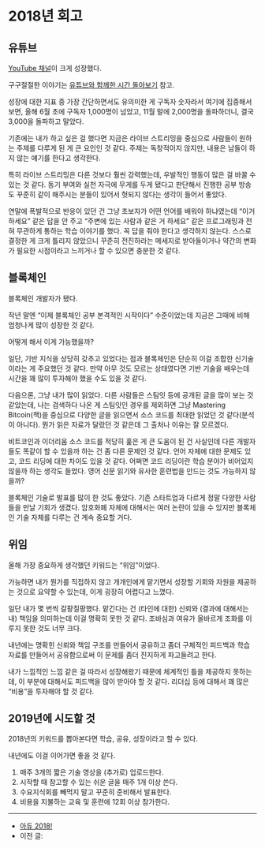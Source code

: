 # 2018년 회고

## 유튜브

[YouTube 채널](https://youtube.com/ahastudio)이 크게 성장했다.

구구절절한 이야기는 [유튜브와 함께한 시간 돌아보기](http://j.mp/2SuWg9F) 참고.

성장에 대한 지표 중 가장 간단하면서도 유의미한 게 구독자 숫자라서
여기에 집중해서 보면,
올해 6월 초에 구독자 1,000명이 넘었고,
11월 말에 2,000명을 돌파하더니,
결국 3,000을 돌파하고 말았다.

기존에는 내가 하고 싶은 걸 했다면 지금은 라이브 스트리밍을 중심으로
사람들이 원하는 주제를 다루게 된 게 큰 요인인 것 같다.
주제는 독창적이지 않지만, 내용은 남들이 하지 않는 얘기를 한다고 생각한다.

특히 라이브 스트리밍은 다른 것보다 훨씬 강력했는데,
우발적인 행동이 많은 걸 바꿀 수 있는 것 같다.
동기 부여와 실천 자극에 무게를 두게 됐다고 판단해서 진행한 공부 방송도
꾸준히 같이 해주시는 분들이 있어서 헛되지 않다는 생각이 들어서 좋았다.

연말에 폭발적으로 반응이 있던 건 그냥 초보자가 어떤 언어를 배워야 하냐였는데
“이거 하세요” 같은 답을 안 주고 “주변에 있는 사람과 같은 거 하세요” 같은
프로그래밍과 전혀 무관하게 통하는 학습 이야기를 했다.
꼭 답을 줘야 한다고 생각하지 않는다.
스스로 결정한 게 크게 틀리지 않았으니 꾸준히 전진하라는 메세지로 받아들이거나
약간의 변화가 필요한 시점이라고 느끼거나 할 수 있으면 충분한 것 같다.

## 블록체인

블록체인 개발자가 됐다.

작년 말엔 “이제 블록체인 공부 본격적인 시작이다” 수준이었는데
지금은 그때에 비해 엄청나게 많이 성장한 것 같다.

어떻게 해서 이게 가능했을까?

일단, 기반 지식을 상당히 갖추고 있었다는 점과
블록체인은 단순히 이걸 조합한 신기술이라는 게 주요했던 것 같다.
만약 아무 것도 모르는 상태였다면 기반 기술을 배우는데
시간을 꽤 많이 투자해야 했을 수도 있을 것 같다.

다음으론, 그냥 내가 많이 읽었다.
다른 사람들은 스팀잇 등에 공개된 글을 많이 보는 것 같았는데,
나는 검색하다 나온 게 스팀잇인 경우를 제외하면
그냥 Mastering Bitcoin(책)을 중심으로 다양한 글을 읽으면서
소스 코드를 최대한 읽었던 것 같다(분석이 아니다).
뭔가 읽은 자료가 달랐던 것 같은데 그 출처나 이유는 잘 모르겠다.

비트코인과 이더리움 소스 코드를 적당히 훑은 게 큰 도움이 된 건 사실인데
다른 개발자들도 똑같이 할 수 있을까 하는 건 좀 다른 문제인 것 같다.
언어 자체에 대한 문제도 있고, 코드 리딩에 대한 차이도 있을 것 같다.
어쩌면 코드 리딩이란 학습 분야가 비어있지 않을까 하는 생각도 들었다.
영어 신문 읽기와 유사한 훈련법을 만드는 것도 가능하지 않을까?

블록체인 기술로 발표를 많이 한 것도 좋았다.
기존 스타트업과 다르게 정말 다양한 사람들을 만날 기회가 생겼다.
암호화폐 자체에 대해서는 여러 논란이 있을 수 있지만
블록체인 기술 자체를 다루는 건 계속 중요할 거다.

## 위임

올해 가장 중요하게 생각했던 키워드는 “위임”이었다.

가능하면 내가 뭔가를 직접하지 않고
개개인에게 맡기면서 성장할 기회와 자원을 제공하는 것으로 요약할 수 있는데,
이게 굉장히 어렵다고 느꼈다.

일단 내가 몇 번씩 갈팡질팡했다.
맡긴다는 건 (타인에 대한) 신뢰와 (결과에 대해서는 내) 책임을 의미하는데
이걸 명확히 못한 것 같다.
조바심과 여유가 올바르게 조화를 이루지 못한 것도 너무 크다.

내년에는 명확힌 신뢰와 책임 구조를 만들어서 공유하고
좀더 구체적인 피드백과 학습 자료를 만들어서 공유함으로써
이 문제를 좀더 진지하게 파고들려고 한다.

내가 느낌적인 느낌 같은 걸 따라서 성장해왔기 때문에
체계적인 틀을 제공하지 못하는데,
이 부분에 대해서도 피드백을 많이 받아야 할 것 같다.
리더십 등에 대해서 꽤 많은 “비용”을 투자해야 할 것 같다.

## 2019년에 시도할 것

2018년의 키워드를 뽑아본다면 학습, 공유, 성장이라고 할 수 있다.

내년에도 이걸 이어가면 좋을 것 같다.

1. 매주 3개의 짧은 기술 영상을 (추가로) 업로드한다.
2. 시작할 때 참고할 수 있는 쉬운 글을 매주 1개 이상 쓴다.
3. 수요지식회를 빼먹지 말고 꾸준히 준비해서 발표한다.
4. 비용을 지불하는 교육 및 훈련에 12회 이상 참가한다.

---

- [아듀 2018!](https://adieu2018.ahastudio.com/)
- 이전 글:
